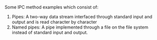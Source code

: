 Some IPC method examples which consist of:
1) Pipes: A two-way data stream interfaced through standard input and output and is read character by character
2) Named pipes: A pipe implemented through a file on the file system instead of standard input and output.
